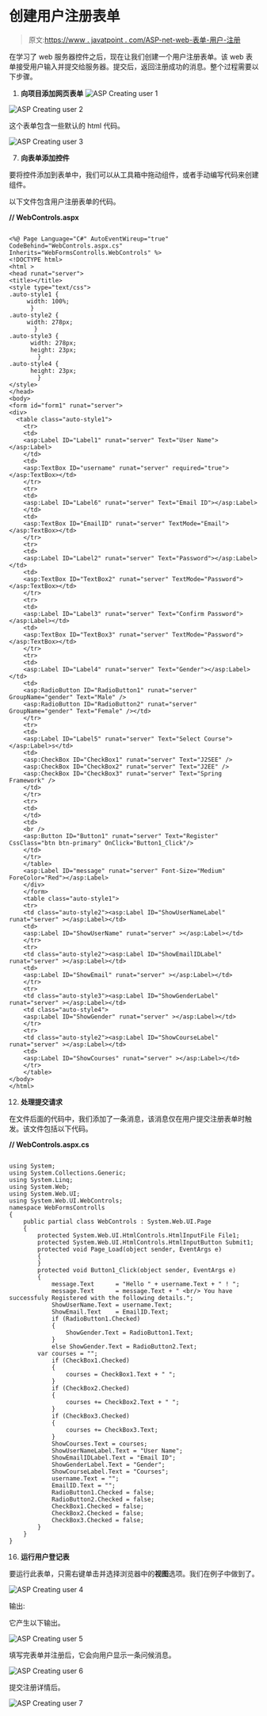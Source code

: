 # 创建用户注册表单

> 原文:[https://www . javatpoint . com/ASP-net-web-表单-用户-注册](https://www.javatpoint.com/asp-net-web-form-user-registration)

在学习了 web 服务器控件之后，现在让我们创建一个用户注册表单。该 web 表单接受用户输入并提交给服务器。提交后，返回注册成功的消息。整个过程需要以下步骤。

1.  **向项目添加网页表单**
![ASP Creating user 1](../Images/95beec627d71b1e836fc656528c8a9ff.png)

![ASP Creating user 2](../Images/b49a936bf5d0c661c193395f9c2acb32.png)

这个表单包含一些默认的 html 代码。

![ASP Creating user 3](../Images/bf3b2ca534f31f3ccdb722bcc7a4fdb3.png)

7.  **向表单添加控件**

要将控件添加到表单中，我们可以从工具箱中拖动组件，或者手动编写代码来创建组件。

以下文件包含用户注册表单的代码。

**// WebControls.aspx**

```

<%@ Page Language="C#" AutoEventWireup="true" CodeBehind="WebControls.aspx.cs" 
Inherits="WebFormsControlls.WebControls" %>
<!DOCTYPE html>
<html >
<head runat="server">
<title></title>
<style type="text/css">
.auto-style1 {
     width: 100%;
      }
.auto-style2 {
     width: 278px;
       }
.auto-style3 {
      width: 278px;
      height: 23px;
        }
.auto-style4 {
      height: 23px;
        }
</style>
</head>
<body>
<form id="form1" runat="server">
<div>         
  <table class="auto-style1">
    <tr>
    <td>
    <asp:Label ID="Label1" runat="server" Text="User Name"></asp:Label>
    </td>
    <td>
    <asp:TextBox ID="username" runat="server" required="true"></asp:TextBox></td>
    </tr>
    <tr>
    <td>
    <asp:Label ID="Label6" runat="server" Text="Email ID"></asp:Label>
    </td>
    <td>
    <asp:TextBox ID="EmailID" runat="server" TextMode="Email"></asp:TextBox></td>
    </tr>
    <tr>
    <td>
    <asp:Label ID="Label2" runat="server" Text="Password"></asp:Label></td>
    <td>
    <asp:TextBox ID="TextBox2" runat="server" TextMode="Password"></asp:TextBox></td>
    </tr>
    <tr>
    <td>
    <asp:Label ID="Label3" runat="server" Text="Confirm Password"></asp:Label></td>
    <td>
    <asp:TextBox ID="TextBox3" runat="server" TextMode="Password"></asp:TextBox></td>
    </tr>
    <tr>
    <td>
    <asp:Label ID="Label4" runat="server" Text="Gender"></asp:Label></td>
    <td>
    <asp:RadioButton ID="RadioButton1" runat="server" GroupName="gender" Text="Male" />
	<asp:RadioButton ID="RadioButton2" runat="server" GroupName="gender" Text="Female" /></td>
    </tr>
    <tr>
    <td>
    <asp:Label ID="Label5" runat="server" Text="Select Course"></asp:Label>s</td>
    <td>
    <asp:CheckBox ID="CheckBox1" runat="server" Text="J2SEE" />
	<asp:CheckBox ID="CheckBox2" runat="server" Text="J2EE" />
	<asp:CheckBox ID="CheckBox3" runat="server" Text="Spring Framework" />
    </td>
    </tr>
    <tr>
    <td>
    </td>
    <td>
    <br />
    <asp:Button ID="Button1" runat="server" Text="Register" CssClass="btn btn-primary" OnClick="Button1_Click"/>
    </td>
    </tr>
    </table>
    <asp:Label ID="message" runat="server" Font-Size="Medium" ForeColor="Red"></asp:Label>
    </div>
    </form>
    <table class="auto-style1">
    <tr>
    <td class="auto-style2"><asp:Label ID="ShowUserNameLabel" runat="server" ></asp:Label></td>
    <td>
    <asp:Label ID="ShowUserName" runat="server" ></asp:Label></td>
    </tr>
    <tr>
    <td class="auto-style2"><asp:Label ID="ShowEmailIDLabel" runat="server" ></asp:Label></td>
    <td>
    <asp:Label ID="ShowEmail" runat="server" ></asp:Label></td>
    </tr>
    <tr>
    <td class="auto-style3"><asp:Label ID="ShowGenderLabel" runat="server" ></asp:Label></td>
    <td class="auto-style4">
    <asp:Label ID="ShowGender" runat="server" ></asp:Label></td>
    </tr>
    <tr>
    <td class="auto-style2"><asp:Label ID="ShowCourseLabel" runat="server" ></asp:Label></td>
    <td>
    <asp:Label ID="ShowCourses" runat="server" ></asp:Label></td>
    </tr>
    </table>
</body>
</html>

```

12.  **处理提交请求**

在文件后面的代码中，我们添加了一条消息，该消息仅在用户提交注册表单时触发。该文件包括以下代码。

**// WebControls.aspx.cs**

```

using System;
using System.Collections.Generic;
using System.Linq;
using System.Web;
using System.Web.UI;
using System.Web.UI.WebControls;
namespace WebFormsControlls
{
    public partial class WebControls : System.Web.UI.Page
    {
        protected System.Web.UI.HtmlControls.HtmlInputFile File1;
        protected System.Web.UI.HtmlControls.HtmlInputButton Submit1;
        protected void Page_Load(object sender, EventArgs e)
        {
        }
        protected void Button1_Click(object sender, EventArgs e)
        {
            message.Text      = "Hello " + username.Text + " ! ";
            message.Text      = message.Text + " <br/> You have successfuly Registered with the following details.";
            ShowUserName.Text = username.Text;
            ShowEmail.Text    = EmailID.Text;
            if (RadioButton1.Checked)
            {
                ShowGender.Text = RadioButton1.Text;
            }
            else ShowGender.Text = RadioButton2.Text;
        var courses = "";
            if (CheckBox1.Checked)
            {
                courses = CheckBox1.Text + " ";
            }
            if (CheckBox2.Checked)
            {
                courses += CheckBox2.Text + " ";
            }   
            if (CheckBox3.Checked)
            {
                courses += CheckBox3.Text;
            }
            ShowCourses.Text = courses;
            ShowUserNameLabel.Text = "User Name";
            ShowEmailIDLabel.Text = "Email ID";
            ShowGenderLabel.Text = "Gender";
            ShowCourseLabel.Text = "Courses";
            username.Text = "";
            EmailID.Text = "";
            RadioButton1.Checked = false;
            RadioButton2.Checked = false;
            CheckBox1.Checked = false;
            CheckBox2.Checked = false;
            CheckBox3.Checked = false;
        }
    }
}

```

16.  **运行用户登记表**

要运行此表单，只需右键单击并选择浏览器中的**视图**选项。我们在例子中做到了。

![ASP Creating user 4](../Images/2abe0cace04db80d6ba00c30d04a31c8.png)

输出:

它产生以下输出。

![ASP Creating user 5](../Images/5f74c175c99f106f6abd1aac488f3b23.png)

填写完表单并注册后，它会向用户显示一条问候消息。

![ASP Creating user 6](../Images/f6de8385e662c45de52c0de11c940f12.png)

提交注册详情后。

![ASP Creating user 7](../Images/23f93e407e6ae465d614839285ee360c.png)